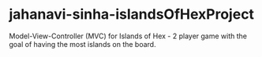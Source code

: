 # jahanavi-sinha-islandsOfHexProject
Model-View-Controller (MVC) for Islands of Hex - 2 player game with the goal of having the most islands on the board.
